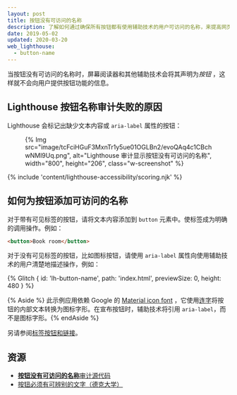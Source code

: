 ```yaml
---
layout: post
title: 按钮没有可访问的名称
description: 了解如何通过确保所有按钮都有使用辅助技术的用户可访问的名称，来提高网页的可访问性。
date: 2019-05-02
updated: 2020-03-20
web_lighthouse:
  - button-name
---
```


当按钮没有可访问的名称时，屏幕阅读器和其他辅助技术会将其声明为*按钮* ，这样就不会向用户提供按钮功能的信息。

## Lighthouse 按钮名称审计失败的原因

Lighthouse 会标记出缺少文本内容或 `aria-label` 属性的按钮：

<figure class="w-figure">{% Img src="image/tcFciHGuF3MxnTr1y5ue01OGLBn2/evoQAq4c1CBchwNMl9Uq.png", alt="Lighthouse 审计显示按钮没有可访问的名称", width="800", height="206", class="w-screenshot" %}</figure>

{% include 'content/lighthouse-accessibility/scoring.njk' %}

## 如何为按钮添加可访问的名称

对于带有可见标签的按钮，请将文本内容添加到 `button` 元素中。使标签成为明确的调用操作。例如：

```html
<button>Book room</button>
```

对于没有可见标签的按钮，比如图标按钮，请使用 `aria-label` 属性向使用辅助技术的用户清楚地描述操作，例如：

{% Glitch { id: 'lh-button-name', path: 'index.html', previewSize: 0, height: 480 } %}

{% Aside %} 此示例应用依赖 Google 的 [Material icon font](https://google.github.io/material-design-icons/) ，它使用[连字](https://alistapart.com/article/the-era-of-symbol-fonts/)将按钮的内部文本转换为图标字形。在宣布按钮时，辅助技术将引用 `aria-label`，而不是图标字形。{% endAside %}

另请参阅[标签按钮和链接](/labels-and-text-alternatives#label-buttons-and-links)。

## 资源

- [**按钮没有可访问的名称**审计源代码](https://github.com/GoogleChrome/lighthouse/blob/master/lighthouse-core/audits/accessibility/button-name.js)
- [按钮必须有可辨别的文字（德克大学）](https://dequeuniversity.com/rules/axe/3.3/button-name)
